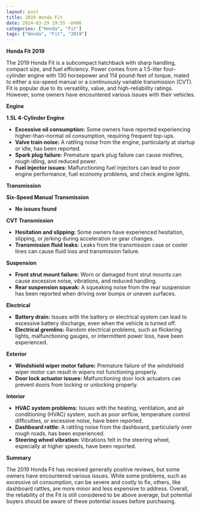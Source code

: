 ```yaml
---
layout: post
title: 2019 Honda Fit
date: 2024-03-29 19:55 -0400
categories: ["Honda", "Fit"]
tags: ["Honda", "Fit", "2019"]
---
```

**Honda Fit 2019**

The 2019 Honda Fit is a subcompact hatchback with sharp handling, compact size, and fuel efficiency. Power comes from a 1.5-liter four-cylinder engine with 130 horsepower and 114 pound-feet of torque, mated to either a six-speed manual or a continuously variable transmission (CVT). Fit is popular due to its versatility, value, and high-reliability ratings. However, some owners have encountered various issues with their vehicles.

**Engine**

**1.5L 4-Cylinder Engine**

* **Excessive oil consumption:** Some owners have reported experiencing higher-than-normal oil consumption, requiring frequent top-ups.
* **Valve train noise:** A rattling noise from the engine, particularly at startup or idle, has been reported.
* **Spark plug failure:** Premature spark plug failure can cause misfires, rough idling, and reduced power.
* **Fuel injector issues:** Malfunctioning fuel injectors can lead to poor engine performance, fuel economy problems, and check engine lights.

**Transmission**

**Six-Speed Manual Transmission**

* **No issues found**

**CVT Transmission**

* **Hesitation and slipping:** Some owners have experienced hesitation, slipping, or jerking during acceleration or gear changes.
* **Transmission fluid leaks:** Leaks from the transmission case or cooler lines can cause fluid loss and transmission failure.

**Suspension**

* **Front strut mount failure:** Worn or damaged front strut mounts can cause excessive noise, vibrations, and reduced handling.
* **Rear suspension squeak:** A squeaking noise from the rear suspension has been reported when driving over bumps or uneven surfaces.

**Electrical**

* **Battery drain:** Issues with the battery or electrical system can lead to excessive battery discharge, even when the vehicle is turned off.
* **Electrical gremlins:** Random electrical problems, such as flickering lights, malfunctioning gauges, or intermittent power loss, have been experienced.

**Exterior**

* **Windshield wiper motor failure:** Premature failure of the windshield wiper motor can result in wipers not functioning properly.
* **Door lock actuator issues:** Malfunctioning door lock actuators can prevent doors from locking or unlocking properly.

**Interior**

* **HVAC system problems:** Issues with the heating, ventilation, and air conditioning (HVAC) system, such as poor airflow, temperature control difficulties, or excessive noise, have been reported.
* **Dashboard rattle:** A rattling noise from the dashboard, particularly over rough roads, has been experienced.
* **Steering wheel vibration:** Vibrations felt in the steering wheel, especially at higher speeds, have been reported.

**Summary**

The 2019 Honda Fit has received generally positive reviews, but some owners have encountered various issues. While some problems, such as excessive oil consumption, can be severe and costly to fix, others, like dashboard rattles, are more minor and less expensive to address. Overall, the reliability of the Fit is still considered to be above average, but potential buyers should be aware of these potential issues before purchasing.

